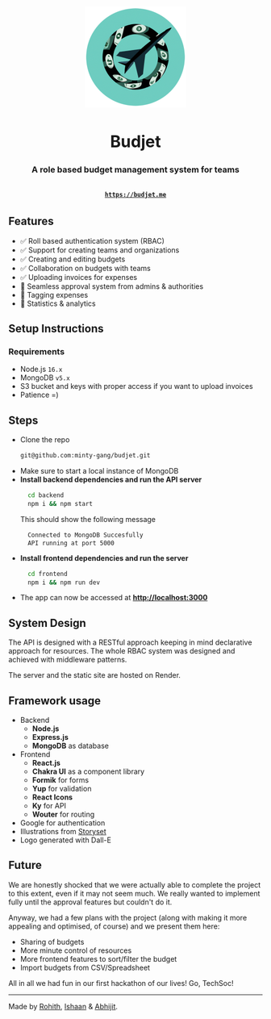 <center>

<img src=".github/log.png" width="200px" />

<h2 style="font-size: 32px;">
<strong>
Budjet
</strong>
</h2>

### A role based budget management system for teams

<a href="https://budjet.me" style="font-size: 28px"><code><strong>https://budjet.me</strong></code></a>
 

</center>


## Features

- ✅ Roll based authentication system (RBAC)
- ✅ Support for creating teams and organizations
- ✅ Creating and editing budgets
- ✅ Collaboration on budgets with teams
- ✅ Uploading invoices for expenses
- 🚧 Seamless approval system from admins & authorities
- 🚧 Tagging expenses 
- 🚧 Statistics & analytics

## Setup Instructions

### Requirements

- Node.js `16.x`
- MongoDB `v5.x`
- S3 bucket and keys with proper access if you want to upload invoices
- Patience =)

## Steps

- Clone the repo
  ```sh
  git@github.com:minty-gang/budjet.git
  ```
- Make sure to start a local instance of MongoDB
- **Install backend dependencies and run the API server**
  ```bash
    cd backend
    npm i && npm start
  ```
  This should show the following message
  ```
    Connected to MongoDB Succesfully
    API running at port 5000
  ```
- **Install frontend dependencies and run the server**
  ```bash
    cd frontend
    npm i && npm run dev
  ```
- The app can now be accessed at [**http://localhost:3000**](http://localhost:3000)


## System Design

The API is designed with a RESTful approach keeping in mind declarative approach for resources. The whole RBAC system was designed and achieved with middleware patterns.

The server and the static site are hosted on Render.

## Framework usage

- Backend
  - **Node.js**
  - **Express.js**
  - **MongoDB** as database
- Frontend
  - **React.js** 
  - **Chakra UI** as a component library
  - **Formik** for forms
  - **Yup** for validation
  - **React Icons** 
  - **Ky** for API
  - **Wouter** for routing 
- Google for authentication
- Illustrations from [Storyset](https://storyset.com/)
- Logo generated with Dall-E 


## Future

We are honestly shocked that we were actually able to complete the project to this extent, even if it may not seem much. We really wanted to implement fully until the approval features but couldn't do it.

Anyway, we had a few plans with the project (along with making it more appealing and optimised, of course) and we present them here:

- Sharing of budgets
- More minute control of resources
- More frontend features to sort/filter the budget
- Import budgets from CSV/Spreadsheet 

All in all we had fun in our first hackathon of our lives! Go, TechSoc!

----
Made by [Rohith](https://github.com/RS2007/), [Ishaan](https://github.com/KlumsyKamikaze) & [Abhijit](https://abhijithota.me).
